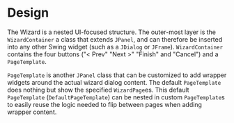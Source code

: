 
# Design #

The Wizard is a nested UI-focused structure.  The outer-most layer is
the `WizardContainer` a class that extends `JPanel`, and can therefore
be inserted into any other Swing widget (such as a `JDialog` or
`JFrame`).  `WizardContainer` contains the four buttons ("< Prev"
"Next >" "Finish" and "Cancel") and a `PageTemplate`.

`PageTemplate` is another `JPanel` class that can be customized to add
wrapper widgets around the actual wizard dialog content.  The default
`PageTemplate` does nothing but show the specified `WizardPage`es.
This default `PageTemplate` (`DefaultPageTemplate`) can be nested in
custom `PageTemplate`s to easily reuse the logic needed to flip between
pages when adding wrapper content.